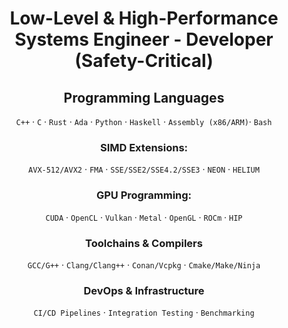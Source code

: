 <div align="center">
 
 # Low-Level & High-Performance Systems Engineer - Developer (Safety-Critical)

 ## **Programming Languages** 
`C++` · `C` · `Rust` · `Ada` · `Python` · `Haskell` · `Assembly (x86/ARM)`· `Bash` 

 ### **SIMD Extensions:**  
  `AVX-512/AVX2` · `FMA` · `SSE/SSE2/SSE4.2/SSE3` · `NEON` · `HELIUM` 
  
 ### **GPU Programming:**  
  `CUDA` · `OpenCL` · `Vulkan` · `Metal` · `OpenGL` · `ROCm` · `HIP`  

 ### **Toolchains & Compilers**  
`GCC/G++` · `Clang/Clang++` · `Conan/Vcpkg` · `Cmake/Make/Ninja`  

 ###  **DevOps & Infrastructure**  
`CI/CD Pipelines` · `Integration Testing` · `Benchmarking`  

</div>
